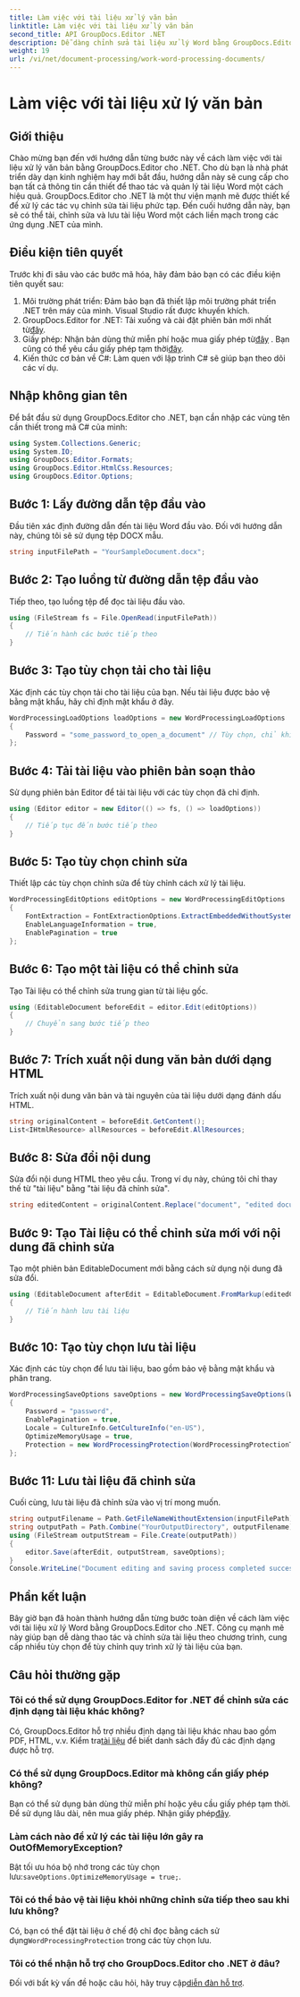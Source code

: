 ```yaml
---
title: Làm việc với tài liệu xử lý văn bản
linktitle: Làm việc với tài liệu xử lý văn bản
second_title: API GroupDocs.Editor .NET
description: Dễ dàng chỉnh sửa tài liệu xử lý Word bằng GroupDocs.Editor cho .NET. Hãy làm theo hướng dẫn chi tiết từng bước của chúng tôi để nâng cao kỹ năng quản lý tài liệu của bạn.
weight: 19
url: /vi/net/document-processing/work-word-processing-documents/
---
```


# Làm việc với tài liệu xử lý văn bản

## Giới thiệu
Chào mừng bạn đến với hướng dẫn từng bước này về cách làm việc với tài liệu xử lý văn bản bằng GroupDocs.Editor cho .NET. Cho dù bạn là nhà phát triển dày dạn kinh nghiệm hay mới bắt đầu, hướng dẫn này sẽ cung cấp cho bạn tất cả thông tin cần thiết để thao tác và quản lý tài liệu Word một cách hiệu quả. GroupDocs.Editor cho .NET là một thư viện mạnh mẽ được thiết kế để xử lý các tác vụ chỉnh sửa tài liệu phức tạp. Đến cuối hướng dẫn này, bạn sẽ có thể tải, chỉnh sửa và lưu tài liệu Word một cách liền mạch trong các ứng dụng .NET của mình.
## Điều kiện tiên quyết
Trước khi đi sâu vào các bước mã hóa, hãy đảm bảo bạn có các điều kiện tiên quyết sau:
1. Môi trường phát triển: Đảm bảo bạn đã thiết lập môi trường phát triển .NET trên máy của mình. Visual Studio rất được khuyến khích.
2.  GroupDocs.Editor for .NET: Tải xuống và cài đặt phiên bản mới nhất từ[đây](https://releases.groupdocs.com/editor/net/).
3.  Giấy phép: Nhận bản dùng thử miễn phí hoặc mua giấy phép từ[đây](https://purchase.groupdocs.com/buy) . Bạn cũng có thể yêu cầu giấy phép tạm thời[đây](https://purchase.groupdocs.com/temporary-license/).
4. Kiến thức cơ bản về C#: Làm quen với lập trình C# sẽ giúp bạn theo dõi các ví dụ.
## Nhập không gian tên
Để bắt đầu sử dụng GroupDocs.Editor cho .NET, bạn cần nhập các vùng tên cần thiết trong mã C# của mình:
```csharp
using System.Collections.Generic;
using System.IO;
using GroupDocs.Editor.Formats;
using GroupDocs.Editor.HtmlCss.Resources;
using GroupDocs.Editor.Options;
```
## Bước 1: Lấy đường dẫn tệp đầu vào
Đầu tiên xác định đường dẫn đến tài liệu Word đầu vào. Đối với hướng dẫn này, chúng tôi sẽ sử dụng tệp DOCX mẫu.
```csharp
string inputFilePath = "YourSampleDocument.docx";
```
## Bước 2: Tạo luồng từ đường dẫn tệp đầu vào
Tiếp theo, tạo luồng tệp để đọc tài liệu đầu vào.
```csharp
using (FileStream fs = File.OpenRead(inputFilePath))
{
    // Tiến hành các bước tiếp theo
}
```
## Bước 3: Tạo tùy chọn tải cho tài liệu
Xác định các tùy chọn tải cho tài liệu của bạn. Nếu tài liệu được bảo vệ bằng mật khẩu, hãy chỉ định mật khẩu ở đây. 
```csharp
WordProcessingLoadOptions loadOptions = new WordProcessingLoadOptions
{
    Password = "some_password_to_open_a_document" // Tùy chọn, chỉ khi tài liệu được bảo vệ
};
```
## Bước 4: Tải tài liệu vào phiên bản soạn thảo
Sử dụng phiên bản Editor để tải tài liệu với các tùy chọn đã chỉ định.
```csharp
using (Editor editor = new Editor(() => fs, () => loadOptions))
{
    // Tiếp tục đến bước tiếp theo
}
```
## Bước 5: Tạo tùy chọn chỉnh sửa
Thiết lập các tùy chọn chỉnh sửa để tùy chỉnh cách xử lý tài liệu.
```csharp
WordProcessingEditOptions editOptions = new WordProcessingEditOptions
{
    FontExtraction = FontExtractionOptions.ExtractEmbeddedWithoutSystem,
    EnableLanguageInformation = true,
    EnablePagination = true
};
```
## Bước 6: Tạo một tài liệu có thể chỉnh sửa
Tạo Tài liệu có thể chỉnh sửa trung gian từ tài liệu gốc.
```csharp
using (EditableDocument beforeEdit = editor.Edit(editOptions))
{
    // Chuyển sang bước tiếp theo
}
```
## Bước 7: Trích xuất nội dung văn bản dưới dạng HTML
Trích xuất nội dung văn bản và tài nguyên của tài liệu dưới dạng đánh dấu HTML.
```csharp
string originalContent = beforeEdit.GetContent();
List<IHtmlResource> allResources = beforeEdit.AllResources;
```
## Bước 8: Sửa đổi nội dung
Sửa đổi nội dung HTML theo yêu cầu. Trong ví dụ này, chúng tôi chỉ thay thế từ "tài liệu" bằng "tài liệu đã chỉnh sửa".
```csharp
string editedContent = originalContent.Replace("document", "edited document");
```
## Bước 9: Tạo Tài liệu có thể chỉnh sửa mới với nội dung đã chỉnh sửa
Tạo một phiên bản EditableDocument mới bằng cách sử dụng nội dung đã sửa đổi.
```csharp
using (EditableDocument afterEdit = EditableDocument.FromMarkup(editedContent, allResources))
{
    // Tiến hành lưu tài liệu
}
```
## Bước 10: Tạo tùy chọn lưu tài liệu
Xác định các tùy chọn để lưu tài liệu, bao gồm bảo vệ bằng mật khẩu và phân trang.
```csharp
WordProcessingSaveOptions saveOptions = new WordProcessingSaveOptions(WordProcessingFormats.Docm)
{
    Password = "password",
    EnablePagination = true,
    Locale = CultureInfo.GetCultureInfo("en-US"),
    OptimizeMemoryUsage = true,
    Protection = new WordProcessingProtection(WordProcessingProtectionType.ReadOnly, "write_password")
};
```
## Bước 11: Lưu tài liệu đã chỉnh sửa
Cuối cùng, lưu tài liệu đã chỉnh sửa vào vị trí mong muốn.
```csharp
string outputFilename = Path.GetFileNameWithoutExtension(inputFilePath) + ".docm";
string outputPath = Path.Combine("YourOutputDirectory", outputFilename);
using (FileStream outputStream = File.Create(outputPath))
{
    editor.Save(afterEdit, outputStream, saveOptions);
}
Console.WriteLine("Document editing and saving process completed successfully.");
```
## Phần kết luận
Bây giờ bạn đã hoàn thành hướng dẫn từng bước toàn diện về cách làm việc với tài liệu xử lý Word bằng GroupDocs.Editor cho .NET. Công cụ mạnh mẽ này giúp bạn dễ dàng thao tác và chỉnh sửa tài liệu theo chương trình, cung cấp nhiều tùy chọn để tùy chỉnh quy trình xử lý tài liệu của bạn.
## Câu hỏi thường gặp
### Tôi có thể sử dụng GroupDocs.Editor for .NET để chỉnh sửa các định dạng tài liệu khác không?
 Có, GroupDocs.Editor hỗ trợ nhiều định dạng tài liệu khác nhau bao gồm PDF, HTML, v.v. Kiểm tra[tài liệu](https://tutorials.groupdocs.com/editor/net/) để biết danh sách đầy đủ các định dạng được hỗ trợ.
### Có thể sử dụng GroupDocs.Editor mà không cần giấy phép không?
 Bạn có thể sử dụng bản dùng thử miễn phí hoặc yêu cầu giấy phép tạm thời. Để sử dụng lâu dài, nên mua giấy phép. Nhận giấy phép[đây](https://purchase.groupdocs.com/buy).
### Làm cách nào để xử lý các tài liệu lớn gây ra OutOfMemoryException?
 Bật tối ưu hóa bộ nhớ trong các tùy chọn lưu:`saveOptions.OptimizeMemoryUsage = true;`.
### Tôi có thể bảo vệ tài liệu khỏi những chỉnh sửa tiếp theo sau khi lưu không?
 Có, bạn có thể đặt tài liệu ở chế độ chỉ đọc bằng cách sử dụng`WordProcessingProtection` trong các tùy chọn lưu.
### Tôi có thể nhận hỗ trợ cho GroupDocs.Editor cho .NET ở đâu?
 Đối với bất kỳ vấn đề hoặc câu hỏi, hãy truy cập[diễn đàn hỗ trợ](https://forum.groupdocs.com/c/editor/20).